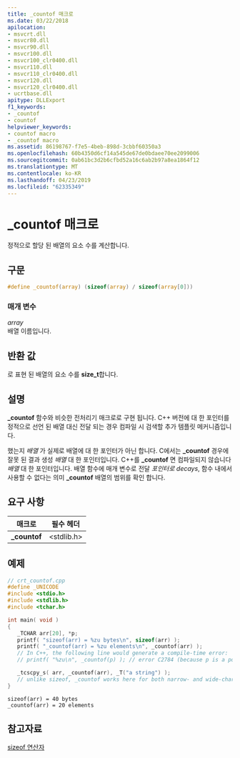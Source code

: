 ```yaml
---
title: _countof 매크로
ms.date: 03/22/2018
apilocation:
- msvcrt.dll
- msvcr80.dll
- msvcr90.dll
- msvcr100.dll
- msvcr100_clr0400.dll
- msvcr110.dll
- msvcr110_clr0400.dll
- msvcr120.dll
- msvcr120_clr0400.dll
- ucrtbase.dll
apitype: DLLExport
f1_keywords:
- _countof
- countof
helpviewer_keywords:
- countof macro
- _countof macro
ms.assetid: 86198767-f7e5-4beb-898d-3cbbf60350a3
ms.openlocfilehash: 60b4350d6cf14a545de67de0bdaee70ee2099006
ms.sourcegitcommit: 0ab61bc3d2b6cfbd52a16c6ab2b97a8ea1864f12
ms.translationtype: MT
ms.contentlocale: ko-KR
ms.lasthandoff: 04/23/2019
ms.locfileid: "62335349"
---
```

# <a name="countof-macro"></a>_countof 매크로

정적으로 할당 된 배열의 요소 수를 계산합니다.

## <a name="syntax"></a>구문

```C
#define _countof(array) (sizeof(array) / sizeof(array[0]))
```

### <a name="parameters"></a>매개 변수

*array*<br/>
배열 이름입니다.

## <a name="return-value"></a>반환 값

로 표현 된 배열의 요소 수를 **size_t**합니다.

## <a name="remarks"></a>설명

**_countof** 함수와 비슷한 전처리기 매크로로 구현 됩니다. C++ 버전에 대 한 포인터를 정적으로 선언 된 배열 대신 전달 되는 경우 컴파일 시 검색할 추가 템플릿 메커니즘입니다.

했는지 *배열* 가 실제로 배열에 대 한 포인터가 아닌 합니다. C에서는 **_countof** 경우에 잘못 된 결과 생성 *배열* 대 한 포인터입니다. C++를 **_countof** 면 컴파일되지 않습니다 *배열* 대 한 포인터입니다.  배열 함수에 매개 변수로 전달 *포인터로 decays*, 함수 내에서 사용할 수 없다는 의미 **_countof** 배열의 범위를 확인 합니다.

## <a name="requirements"></a>요구 사항

|매크로|필수 헤더|
|-----------|---------------------|
|**_countof**|\<stdlib.h>|

## <a name="example"></a>예제

```cpp
// crt_countof.cpp
#define _UNICODE
#include <stdio.h>
#include <stdlib.h>
#include <tchar.h>

int main( void )
{
   _TCHAR arr[20], *p;
   printf( "sizeof(arr) = %zu bytes\n", sizeof(arr) );
   printf( "_countof(arr) = %zu elements\n", _countof(arr) );
   // In C++, the following line would generate a compile-time error:
   // printf( "%zu\n", _countof(p) ); // error C2784 (because p is a pointer)

   _tcscpy_s( arr, _countof(arr), _T("a string") );
   // unlike sizeof, _countof works here for both narrow- and wide-character strings
}
```

```Output
sizeof(arr) = 40 bytes
_countof(arr) = 20 elements
```

## <a name="see-also"></a>참고자료

[sizeof 연산자](../../cpp/sizeof-operator.md)<br/>
